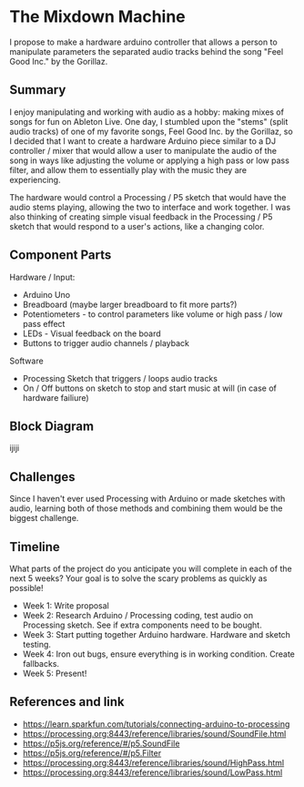 # The Mixdown Machine

I propose to make a hardware arduino controller that allows a person to manipulate parameters  the separated audio tracks behind the song "Feel Good Inc." by the Gorillaz.

## Summary

I enjoy manipulating and working with audio as a hobby: making mixes of songs for fun on Ableton Live. 
One day, I stumbled upon the "stems" (split audio tracks) of one of my favorite songs, Feel Good Inc. by the Gorillaz,
so I decided that I want to create a hardware Arduino piece similar to a DJ controller / mixer that would allow a user 
to manipulate the audio of the song in ways like adjusting the volume or applying a high pass or low pass filter, 
and allow them to essentially play with the music they are experiencing.

The hardware would control a Processing / P5 sketch that would have the audio stems playing, allowing the two to interface and work together.
I was also thinking of creating simple visual feedback in the Processing / P5 sketch that would respond to a user's actions,
like a changing color.


## Component Parts

Hardware / Input:

- Arduino Uno
- Breadboard (maybe larger breadboard to fit more parts?)
- Potentiometers - to control parameters like volume or high pass / low pass effect
- LEDs - Visual feedback on the board
- Buttons to trigger audio channels / playback

Software

- Processing Sketch that triggers / loops audio tracks
- On / Off buttons on sketch to stop and start music at will (in case of hardware failiure)

## Block Diagram

ijiji

## Challenges

Since I haven't ever used Processing with Arduino or made sketches with audio, learning both of those methods and combining them would be the biggest challenge.

## Timeline

What parts of the project do you anticipate you will complete in each of the next 5 weeks? Your goal is to solve the scary problems as quickly as possible! 

- Week 1: Write proposal
- Week 2: Research Arduino / Processing coding, test audio on Processing sketch. See if extra components need to be bought. 
- Week 3: Start putting together Arduino hardware. Hardware and sketch testing. 
- Week 4: Iron out bugs, ensure everything is in working condition. Create fallbacks.
- Week 5: Present!

## References and link

- https://learn.sparkfun.com/tutorials/connecting-arduino-to-processing
- https://processing.org:8443/reference/libraries/sound/SoundFile.html
- https://p5js.org/reference/#/p5.SoundFile
- https://p5js.org/reference/#/p5.Filter
- https://processing.org:8443/reference/libraries/sound/HighPass.html
- https://processing.org:8443/reference/libraries/sound/LowPass.html
